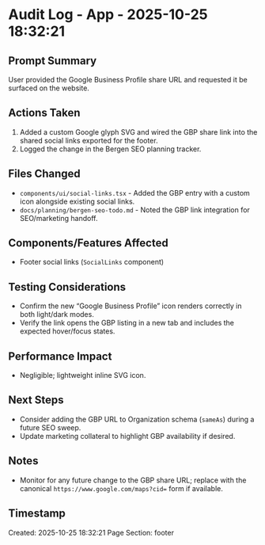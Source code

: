 # Audit Log - App - 2025-10-25 18:32:21

## Prompt Summary

User provided the Google Business Profile share URL and requested it be surfaced on the website.

## Actions Taken

1. Added a custom Google glyph SVG and wired the GBP share link into the shared social links exported for the footer.
2. Logged the change in the Bergen SEO planning tracker.

## Files Changed

- `components/ui/social-links.tsx` - Added the GBP entry with a custom icon alongside existing social links.
- `docs/planning/bergen-seo-todo.md` - Noted the GBP link integration for SEO/marketing handoff.

## Components/Features Affected

- Footer social links (`SocialLinks` component)

## Testing Considerations

- Confirm the new “Google Business Profile” icon renders correctly in both light/dark modes.
- Verify the link opens the GBP listing in a new tab and includes the expected hover/focus states.

## Performance Impact

- Negligible; lightweight inline SVG icon.

## Next Steps

- Consider adding the GBP URL to Organization schema (`sameAs`) during a future SEO sweep.
- Update marketing collateral to highlight GBP availability if desired.

## Notes

- Monitor for any future change to the GBP share URL; replace with the canonical `https://www.google.com/maps?cid=` form if available.

## Timestamp

Created: 2025-10-25 18:32:21
Page Section: footer
